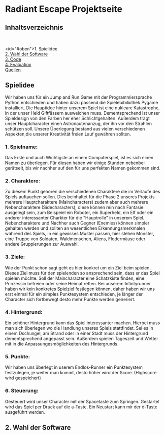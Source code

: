 # Radiant Escape Projektseite

<h2>Inhaltsverzeichnis</h2><br> 

<id="#oben">1. Spielidee<br>
<a href="#Wahl">2. Wahl der Software</a><br>
<a href="#Code">3. Code</a><br>
<a href="#Evaluation">4. Evaluation</a><br>
<a href="#Quellen">Quellen</a><br>

<h2>Spielidee</h2>

Wir haben uns für ein Jump and Run Game mit der Programmiersprache Python entschieden und haben dazu passend die Spielebibiliothek Pygame installiert. Die Hauptidee hinter unserem Spiel ist eine nukleare Katastrophe, in der unser Held Giftfässern ausweichen muss. Dementsprechend ist unser Spieldesign von den Farben her eher Schlichtgehalten. Außerdem trägt unser Hauptcharacter einen Astronautenanzug, der ihn vor den Strahlen schützen soll. Unsere Überlegung bestand aus vielen verschiedenen Aspekten,die unserer Kreativität freien Lauf gewähren sollten. 
<h3>1. Spielname:</h3> Das Erste und auch Wichtigste an einem Computerspiel, ist es sich einen Namen zu überlegen. Für diesen haben wir einige Stunden nebenbei gerätselt, bis wir nachher auf den für uns perfekten Namen gekommen sind.
<h3>2. Charaktere:</h3> Zu diesem Punkt gehören die verschiedenen Charaktere die im Verlaufe des Spiels auftauchen sollen. Dies beinhaltet für die Phase 2 unseres Projekts mehrere Hauptcharaktere (Maincharacters) zudem aber auch mehrere Nebencharaktere (Sidecharacters), diese können rein nach Fantasie ausgelegt sein, zum Beispeiel ein Roboter, ein Superheld, ein Elf oder ein anderer interessanter Charkter für die "Hauptrolle" in unserem Spiel. Nebencharaktere und Nachher auch Gegner (Enemies) können simpler gehalten werden und sollten an wesentlichen Erkennungsmerkmalen während des Spiels, in ein gewisses Muster passen, hier stehen Monster, eine Truppe von Soldaten, Waldmenschen, Aliens, Fledermäuse oder andere Gruppierungen zur Auswahl.
<h3>3. Ziele:</h3> Wie der Punkt schon sagt geht es hier konkret um ein Ziel beim spielen. Dieses Ziel muss für den spielenden so ansprechend sein, dass er das Spiel spielen möchte. Soll der Maincharacter eine Schatzkiste finden, eine Prinzessin befreien oder seine Heimat retten. Bei unserem Infintyrunner haben wir kein konkretes Spielziel festlegen können, daher haben wir uns erst einmal für ein simples Punktesystem entschieden, je länger der Character sich fortbewegt desto mehr Punkte werden generiert.
<h3>4. Hintergrund:</h3> Ein schöner Hintergrund kann das Spiel interessanter machen. Hierbei muss man sich überlegen wo die Handlung unseres Spiels stattfindet. Sei es in einem Dschungel, am Strand oder in einer Stadt muss der Hintergrund dementsprechend angepasst sein. Außerdem spielen Tageszeit und Wetter mit in die Anpassungesmöglichkeiten des Hintergrunds.
<h3>5. Punkte:</h3> Wir haben uns überlegt in userem Endlos-Runner ein Punktesystem festzulegen, je weiter man kommt, desto höher wird der Score. (Highscore wird gespeichert)
<h3>6. Steuerung:</h3> Gesteuert wird unser Character mit der Spacetaste zum Springen. Gestartet wird das Spiel per Druck auf die a-Taste. Ein Neustart kann mir der d-Taste ausgeführt werden. 

<h2 id="Wahl">2. Wahl der Software</h2>


